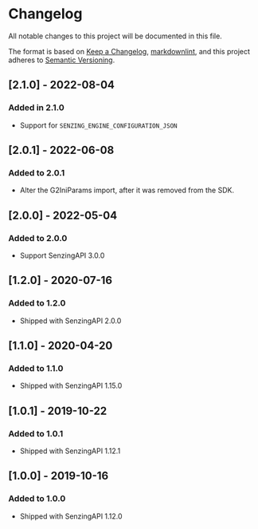 # Changelog

All notable changes to this project will be documented in this file.

The format is based on [Keep a Changelog](https://keepachangelog.com/en/1.0.0/),
[markdownlint](https://dlaa.me/markdownlint/),
and this project adheres to [Semantic Versioning](https://semver.org/spec/v2.0.0.html).

## [2.1.0] - 2022-08-04

### Added in 2.1.0

- Support for `SENZING_ENGINE_CONFIGURATION_JSON`

## [2.0.1] - 2022-06-08

### Added to 2.0.1

- Alter the G2IniParams import, after it was removed from the SDK.

## [2.0.0] - 2022-05-04

### Added to 2.0.0

- Support SenzingAPI 3.0.0

## [1.2.0] - 2020-07-16

### Added to 1.2.0

- Shipped with SenzingAPI 2.0.0

## [1.1.0] - 2020-04-20

### Added to 1.1.0

- Shipped with SenzingAPI 1.15.0

## [1.0.1] - 2019-10-22

### Added to 1.0.1

- Shipped with SenzingAPI 1.12.1

## [1.0.0] - 2019-10-16

### Added to 1.0.0

- Shipped with SenzingAPI 1.12.0
